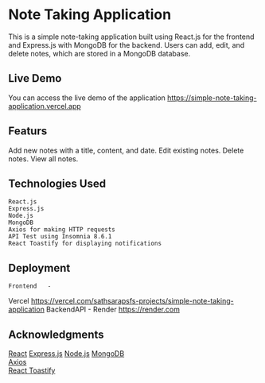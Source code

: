 # Note Taking Application

This is a simple note-taking application built using React.js for the frontend and Express.js with MongoDB for the backend. Users can add, edit, and delete notes, which are stored in a MongoDB database.

## Live Demo
You can access the live demo of the application https://simple-note-taking-application.vercel.app

## Featurs 
Add new notes with a title, content, and date.
Edit existing notes.
Delete notes.
View all notes.

## Technologies Used
    React.js
    Express.js
    Node.js
    MongoDB
    Axios for making HTTP requests
    API Test using Insomnia 8.6.1
    React Toastify for displaying notifications

## Deployment 
    Frontend   - 
Vercel https://vercel.com/sathsarapsfs-projects/simple-note-taking-application 
    BackendAPI - 
Render https://render.com


## Acknowledgments
<a href="https://reactjs.org">React</a>
<a href="https://expressjs.com/">Express.js</a>
<a href="https://nodejs.org/en">Node.js</a>
<a href="https://www.mongodb.com/">MongoDB</a>  
<a href="https://axios-http.com/">Axios</a>  
<a href="https://github.com/fkhadra/react-toastify">React Toastify</a>   
